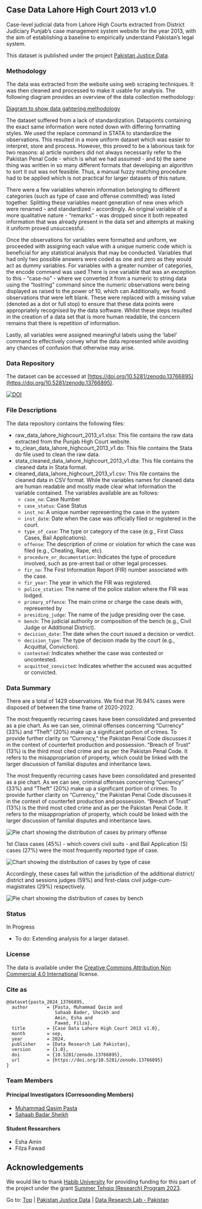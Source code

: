## Case Data Lahore High Court 2013 v1.0

Case-level judicial data from Lahore High Courts extracted from District Judiciary Punjab’s case management system website for the year 2013, with the aim of establishing a baseline to empirically understand Pakistan’s legal system. 

This dataset is published under the project [Pakistan Justice Data](../../README.md).

### Methodology

The data was extracted from the website using web scraping techniques. It was then cleaned and processed to make it usable for analysis. The following diagram provides an overview of the data collection methodology:

[Diagram to show data gahtering methodology](images/data_gathering.jpg)

The dataset suffered from a lack of standardization. Datapoints containing the exact same information were noted down with differing formatting styles. We used the replace command in STATA to standardize the observations. This resulted in a more uniform dataset which was easier to interpret, store and process. However, this proved to be a laborious task for two reasons: a) article numbers did not always necessarily refer to the Pakistan Penal Code - which is what we had assumed - and b) the same thing was written in so many different formats that developing an algorithm to sort it out was not feasible. Thus, a manual fuzzy matching procedure had to be applied which is not practical for larger datasets of this nature.

There were a few variables wherein information belonging to different categories (such as type of case and offense committed) was listed together. Splitting these variables meant generation of new ones which were renamed - and standardized - accordingly. An original variable of a more qualitative nature - “remarks” - was dropped since it both repeated information that was already present in the data set and attempts at making it uniform proved unsuccessful.

Once the observations for variables were formatted and uniform, we proceeded with assigning each value with a unique numeric code which is beneficial for any statistical analysis that may be conducted. Variables that had only two possible answers were coded as one and zero as they would act as dummy variables. For variables with a greater number of categories, the encode command was used There is one variable that was an exception to this - “case-no” - where we converted it from a numeric to string data using the “tostring” command since the numeric observations were being displayed as raised to the power of 10, which can Additionally, we found observations that were left blank. These were replaced with a missing value (denoted as a dot or full stop) to ensure that these data points were appropriately recognised by the data software. Whilst these steps resulted in the creation of a data set that is more human readable, the concern remains that there is repetition of information.

Lastly, all variables were assigned meaningful labels using the ‘label’ command to effectively convey what the data represented while avoiding any chances of confusion that otherwise may arise.

### Data Repository

The dataset can be accessed at [https://doi.org/10.5281/zenodo.13766895](https://doi.org/10.5281/zenodo.13766895).

[![DOI](https://zenodo.org/badge/DOI/10.5281/zenodo.13766895.svg)](https://doi.org/10.5281/zenodo.13766895)

### File Descriptions

The data repository contains the following files:

- raw_data_lahore_highcourt_2013_v1.xlsx: This file contains the raw data extracted from the Punjab High Court website.
- to_clean_data_lahore_highcourt_2013_v1.do: This file contains the Stata do file used to clean the raw data.
- stata_cleaned_data_lahore_highcourt_2013_v1.dta: This file contains the cleaned data in Stata format.
- cleaned_data_lahore_highcourt_2013_v1.csv: This file contains the cleaned data in CSV format. While the variables names for cleaned data are human readable and mostly made clear what information the variable contained. The variables available are as follows:
  - ``case_no``: Case Number
  - ``case_status``: Case Status
  - ``inst_no``: A unique number representing the case in the system
  - ``inst_date``: Date when the case was officially filed or registered in the court.
  - ``type_of_case``: The type or category of the case (e.g., First Class Cases, Bail Applications).
  - ``offense``: The description of crime or violation for which the case was filed (e.g., Cheating, Rape, etc).
  - ``procedure_or_documentation``: Indicates the type of procedure involved, such as pre-arrest bail or other legal processes.
  - ``fir_no``: The First Information Report (FIR) number associated with the case.
  - ``fir_year``: The year in which the FIR was registered.
  - ``police_station``: The name of the police station where the FIR was lodged.
  - ``primary_offence``: The main crime or charge the case deals with, represented by 
  - ``presiding_judge``: The name of the judge presiding over the case.
  - ``bench``: The judicial authority or composition of the bench (e.g., Civil Judge or Additional District).
  - ``decision_date``: The date when the court issued a decision or verdict.
  - ``decision_type``: The type of decision made by the court (e.g., Acquittal, Conviction).
  - ``contested``: Indicates whether the case was contested or uncontested.
  - ``acquitted_convicted``: Indicates whether the accused was acquitted or convicted.

### Data Summary

There are a total of 1429 observations. We find that 76.94% cases were disposed of between the time frame of 2020-2022.

The most frequently recurring cases have been consolidated and presented as a pie chart. As we can see, criminal offenses concerning “Currency” (33%) and “Theft” (20%) make up a significant portion of crimes. To provide further clarity on “Currency,” the Pakistan Penal Code discusses it in the context of counterfeit production and possession. “Breach of Trust” (13%) is the third most cited crime and as per the Pakistan Penal Code. It refers to the misappropriation of property, which could be linked with the larger discussion of familial disputes and inheritance laws.

The most frequently recurring cases have been consolidated and presented as a pie chart. As we can see, criminal offenses concerning “Currency” (33%) and “Theft” (20%) make up a significant portion of crimes. To provide further clarity on “Currency,” the Pakistan Penal Code discusses it in the context of counterfeit production and possession. “Breach of Trust” (13%) is the third most cited crime and as per the Pakistan Penal Code. It refers to the misappropriation of property, which could be linked with the larger discussion of familial disputes and inheritance laws.

![Pie chart showing the distribution of cases by primary offense](images/punjab_primary_crimes.png)

1st Class cases (45%) - which covers civil suits - and Bail Application (S) cases (27%) were the most frequently reported type of case. 

![Chart showing the distribution of cases by type of case](images/punjab_v1_type_case.png)

Accordingly, these cases fall within the jurisdiction of the additional district/ district and sessions judges (59%) and first-class civil judge-cum-magistrates (29%) respectively.

![Pie chart showing the distribution of cases by bench](images/punjab_v1_bench.png)

### Status

In Progress

- To do: Extending analysis for a larger dataset.

### License

The data is available under the [Creative Commons Attribution Non Commercial 4.0 International](https://creativecommons.org/licenses/by-nc/4.0/legalcode) license.

### Cite as

````(bibtext)
@dataset{pasta_2024_13766895,
  author       = {Pasta, Muhammad Qasim and
                  Sahaab Bader, Sheikh and
                  Amin, Esha and
                  Fawad, Filza},
  title        = {Case Data Lahore High Court 2013 v1.0},
  month        = sep,
  year         = 2024,
  publisher    = {Data Research Lab Pakistan},
  version      = {1.0},
  doi          = {10.5281/zenodo.13766895},
  url          = {https://doi.org/10.5281/zenodo.13766895}
}
````

### Team Members

#### Principal Investigators (Corresoonding Members)

- [Muhammad Qasim Pasta](https://habib.edu.pk/SSE/muhammad-qasim-pasta/)
- [Sahaab Badar Sheikh](https://habib.edu.pk/AHSS/sahaab-sheikh/)

#### Student Researchers

- Esha Amin
- Filza Fawad

## Acknowledgements

We would like to thank [Habib University](http://habib.edu.pk) for providing funding for this part of the project under the grant [Summer Tehqiq (Research) Program 2023](https://habib.edu.pk/research-at-habib/summer-tehqiq-research-program/).

Go to: [Top](#case-data-lahore-high-court-2013-v10) | [Pakistan Justice Data](../../README.md) | [Data Research Lab - Pakistan](https://darlab-pakistan.github.io/)
